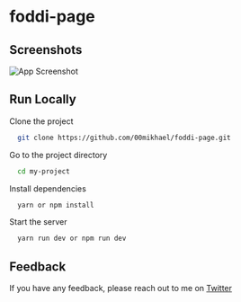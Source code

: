 
# foddi-page
## Screenshots

![App Screenshot](https://via.placeholder.com/468x300?text=App+Screenshot+Here)

  
## Run Locally

Clone the project

```bash
  git clone https://github.com/00mikhael/foddi-page.git
```

Go to the project directory

```bash
  cd my-project
```

Install dependencies

```bash
  yarn or npm install
```

Start the server

```bash
  yarn run dev or npm run dev
```

  
## Feedback

If you have any feedback, please reach out to me on [Twitter](https://twitter.com/00mikhael)

  
